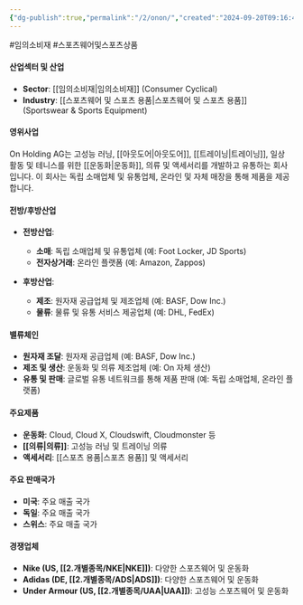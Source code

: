 ```yaml
---
{"dg-publish":true,"permalink":"/2/onon/","created":"2024-09-20T09:16:46.994+09:00","updated":"2025-07-29T21:37:05.023+09:00"}
---
```


#임의소비재 #스포츠웨어및스포츠상품 

#### 산업섹터 및 산업

- **Sector**: [[임의소비재\|임의소비재]] (Consumer Cyclical)
- **Industry**: [[스포츠웨어 및 스포츠 용품\|스포츠웨어 및 스포츠 용품]] (Sportswear & Sports Equipment)

#### 영위사업

On Holding AG는 고성능 러닝, [[아웃도어\|아웃도어]], [[트레이닝\|트레이닝]], 일상 활동 및 테니스를 위한 [[운동화\|운동화]], 의류 및 액세서리를 개발하고 유통하는 회사입니다. 이 회사는 독립 소매업체 및 유통업체, 온라인 및 자체 매장을 통해 제품을 제공합니다.

#### 전방/후방산업

- **전방산업**:
    - **소매**: 독립 소매업체 및 유통업체 (예: Foot Locker, JD Sports)
    - **전자상거래**: 온라인 플랫폼 (예: Amazon, Zappos)
      
- **후방산업**:
    - **제조**: 원자재 공급업체 및 제조업체 (예: BASF, Dow Inc.)
    - **물류**: 물류 및 유통 서비스 제공업체 (예: DHL, FedEx)

#### 밸류체인

- **원자재 조달**: 원자재 공급업체 (예: BASF, Dow Inc.)
- **제조 및 생산**: 운동화 및 의류 제조업체 (예: On 자체 생산)
- **유통 및 판매**: 글로벌 유통 네트워크를 통해 제품 판매 (예: 독립 소매업체, 온라인 플랫폼)

#### 주요제품

- **운동화**: Cloud, Cloud X, Cloudswift, Cloudmonster 등
- **[[의류\|의류]]**: 고성능 러닝 및 트레이닝 의류
- **액세서리**: [[스포츠 용품\|스포츠 용품]] 및 액세서리

#### 주요 판매국가

- **미국**: 주요 매출 국가
- **독일**: 주요 매출 국가
- **스위스**: 주요 매출 국가

#### 경쟁업체

- **Nike (US, [[2.개별종목/NKE\|NKE]])**: 다양한 스포츠웨어 및 운동화
- **Adidas (DE, [[2.개별종목/ADS\|ADS]])**: 다양한 스포츠웨어 및 운동화
- **Under Armour (US, [[2.개별종목/UAA\|UAA]])**: 고성능 스포츠웨어 및 운동화